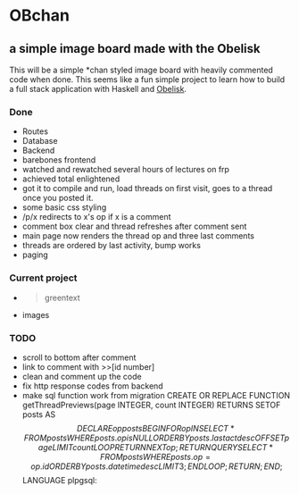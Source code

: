 # OBchan
## a simple image board made with the Obelisk
This will be a simple *chan styled image board with heavily commented code when done.  This seems like a fun simple project to learn how to build a full stack application with Haskell and  [Obelisk](https://github.com/obsidiansystems/obelisk).

### Done
 - Routes
 - Database
 - Backend
 - barebones frontend
 - watched and rewatched several hours of lectures on frp
 - achieved total enlightened
 - got it to compile and run, load threads on first visit, goes to a thread once you posted it.
 - some basic css styling
 - /p/x redirects to x's op if x is a comment
 - comment box clear and thread refreshes after comment sent
 - main page now renders the thread op and three last comments
 - threads are ordered by last activity, bump works
 - paging
### Current project
 - >greentext
 - images
### TODO
 - scroll to bottom after comment
 - link to comment with >>[id number]
 - clean and comment up the code
 - fix http response codes from backend
 - make sql function work from migration
   CREATE OR REPLACE FUNCTION getThreadPreviews(page INTEGER, count INTEGER) RETURNS SETOF posts
   AS
   $$
   DECLARE
     op posts%rowtype;
   BEGIN
     FOR op IN
     SELECT * FROM posts WHERE posts.op is NULL ORDER BY posts.lastact desc OFFSET page LIMIT count
     LOOP
       RETURN NEXT op;
       RETURN QUERY SELECT * FROM posts WHERE posts.op = op.id ORDER BY posts.datetime desc LIMIT 3;
     END LOOP;
     RETURN;
   END;
   $$
   LANGUAGE plpgsql:
